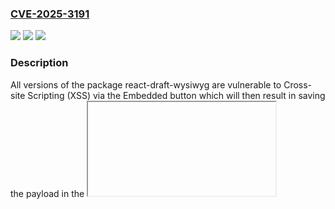 ### [CVE-2025-3191](https://cve.mitre.org/cgi-bin/cvename.cgi?name=CVE-2025-3191)
![](https://img.shields.io/static/v1?label=Product&message=react-draft-wysiwyg&color=blue)
![](https://img.shields.io/static/v1?label=Version&message=0%3C%20*%20&color=brighgreen)
![](https://img.shields.io/static/v1?label=Vulnerability&message=Cross-site%20Scripting%20(XSS)&color=brighgreen)

### Description

All versions of the package react-draft-wysiwyg are vulnerable to Cross-site Scripting (XSS) via the Embedded button which will then result in saving the payload in the <iframe> tag.

### POC

#### Reference
- https://gist.github.com/th4s1s/175ae4b2632096059b42377dd6c49d47
- https://security.snyk.io/vuln/SNYK-JS-REACTDRAFTWYSIWYG-8515884

#### Github
No PoCs found on GitHub currently.

